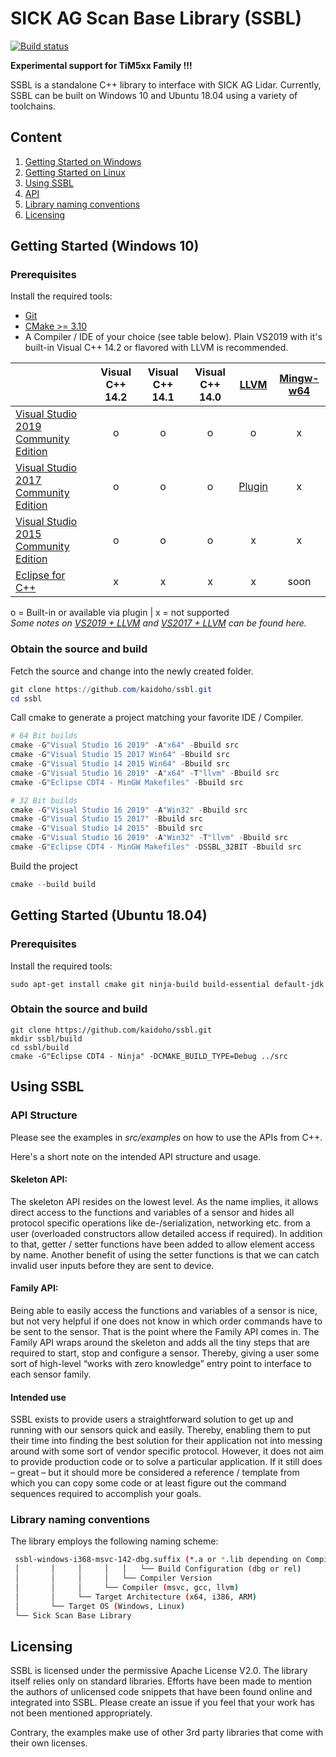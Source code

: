 # SICK AG Scan Base Library (SSBL)
[![Build status](https://ci.appveyor.com/api/projects/status/9gopgyqbnf6xt5pq?svg=true)](https://ci.appveyor.com/project/Kaidoho/ssbl/branch/master)

<b> Experimental support for TiM5xx Family !!! </b>

SSBL is a standalone C++ library to interface with SICK AG Lidar. Currently, SSBL can be built on Windows 10 and Ubuntu 18.04 using a variety of toolchains.  


## Content

1. [Getting Started on Windows](#Getting-Started-(Windows-10))
1. [Getting Started on Linux](#Getting-Started-(Ubuntu-18.04))
2. [Using SSBL](#Using-SSBL)
  1. [API](#API)
  2. [Library naming conventions](#Library-naming-conventions)
3. [Licensing](#Licensing)  


## Getting Started (Windows 10)

### Prerequisites

Install the required tools:

* [Git](https://git-scm.com/download/win)
* [CMake >= 3.10](https://cmake.org/download)
* A Compiler / IDE of your choice (see table below). Plain VS2019 with it's built-in Visual C++ 14.2 or flavored with LLVM is recommended.

|                                   | Visual C++  14.2 | Visual C++  14.1 | Visual C++  14.0 | [LLVM](https://llvm.org) | [Mingw-w64](https://mingw-w64.org/doku.php) |
|--------------------------------------|:----------------:|:----------------:|:----------------:|:------:|:-----------:|
| [Visual Studio 2019 Community Edition](https://visualstudio.microsoft.com) |         o        |         o        |         o        |   o  |     x     |
| [Visual Studio 2017 Community Edition](https://visualstudio.microsoft.com)  |         o        |         o        |         o        |   [Plugin](https://marketplace.visualstudio.com/items?itemName=LLVMExtensions.llvm-toolchain)  |     x     |
| [Visual Studio 2015 Community Edition](https://visualstudio.microsoft.com)  |         o        |         o        |         o        |   x  |     x     |
| [Eclipse for C++](https://www.eclipse.org/downloads/)                              |         x        |         x        |         x        |   x  |   soon   |



o = Built-in or available via plugin | x = not supported     
*Some notes on [VS2019 + LLVM](https://devblogs.microsoft.com/cppblog/clang-llvm-support-in-visual-studio) and [VS2017 + LLVM](https://marketplace.visualstudio.com/items?itemName=LLVMExtensions.llvm-toolchain) can be found here.*


### Obtain the source and build
Fetch the source and change into the newly created folder.
```powershell
git clone https://github.com/kaidoho/ssbl.git
cd ssbl
```
Call cmake to generate a project matching your favorite IDE / Compiler.
```powershell
# 64 Bit builds
cmake -G"Visual Studio 16 2019" -A"x64" -Bbuild src            
cmake -G"Visual Studio 15 2017 Win64" -Bbuild src                
cmake -G"Visual Studio 14 2015 Win64" -Bbuild src                
cmake -G"Visual Studio 16 2019" -A"x64" -T"llvm" -Bbuild src       
cmake -G"Eclipse CDT4 - MinGW Makefiles" -Bbuild src                            

# 32 Bit builds
cmake -G"Visual Studio 16 2019" -A"Win32" -Bbuild src
cmake -G"Visual Studio 15 2017" -Bbuild src
cmake -G"Visual Studio 14 2015" -Bbuild src
cmake -G"Visual Studio 16 2019" -A"Win32" -T"llvm" -Bbuild src
cmake -G"Eclipse CDT4 - MinGW Makefiles" -DSSBL_32BIT -Bbuild src
```
Build the project
```powershell
cmake --build build
```

## Getting Started (Ubuntu 18.04)

### Prerequisites

Install the required tools:

```console
sudo apt-get install cmake git ninja-build build-essential default-jdk
```

### Obtain the source and build
```console
git clone https://github.com/kaidoho/ssbl.git
mkdir ssbl/build
cd ssbl/build
cmake -G"Eclipse CDT4 - Ninja" -DCMAKE_BUILD_TYPE=Debug ../src
```

## Using SSBL

### API Structure
Please see the examples in *src/examples* on how to use the APIs from C++.

Here's a short note on the intended API structure and usage.

#### Skeleton API:
The skeleton API resides on the lowest level. As the name implies, it allows direct access to the functions and variables of a sensor and hides all protocol specific operations like de-/serialization, networking etc. from a user (overloaded constructors allow detailed access if required). In addition to that, getter / setter functions have been added to allow element access by name. Another benefit of using the setter functions is that we can catch invalid user inputs before they are sent to device.
#### Family API:
Being able to easily access the functions and variables of a sensor is nice, but not very helpful if one does not know in which order commands have to be sent to the sensor. That is the point where the Family API comes in. The Family API wraps around the skeleton and adds all the tiny steps that are required to start, stop and configure a sensor. Thereby, giving a user some sort of high-level “works with zero knowledge” entry point to interface to each sensor family.
#### Intended use
SSBL exists to provide users a straightforward solution to get up and running with our sensors quick and easily. Thereby, enabling them to put their time into finding the best solution for their application not into messing around with some sort of vendor specific protocol. However, it does not aim to provide production code or to solve a particular application. If it still does – great – but it should more be considered a reference / template from which you can copy some code or at least figure out the command sequences required to accomplish your goals.


### Library naming conventions
The library employs the following naming scheme:
```bash
 ssbl-windows-i368-msvc-142-dbg.suffix (*.a or *.lib depending on Compiler)
 │       │     │     │   │   └── Build Configuration (dbg or rel)
 │       │     │     │   └── Compiler Version  
 │       │     │     └── Compiler (msvc, gcc, llvm)
 │       │     └── Target Architecture (x64, i386, ARM)
 │       └── Target OS (Windows, Linux)
 └── Sick Scan Base Library
 ```




## Licensing

SSBL is licensed under the permissive Apache License V2.0. The library itself relies only on standard libraries. Efforts have been made to mention the authors of unlicensed code snippets that have been found online and integrated into SSBL. Please create an issue if you feel that your work has not been mentioned appropriately.  

Contrary, the examples make use of other 3rd party libraries that come with their own licenses.

